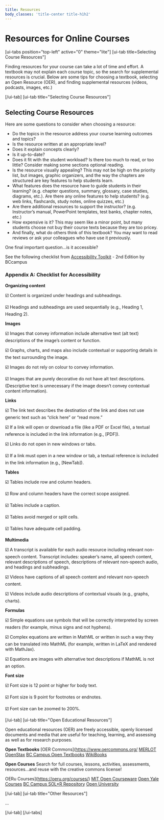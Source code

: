 ```yaml
---
title: Resources
body_classes: 'title-center title-h1h2'
---
```


# Resources for Online Courses

[ui-tabs position="top-left" active="0" theme="lite"]
[ui-tab title=Selecting Course Resources"]

Finding resources for your course can take a lot of time and effort.  A textbook may not explain each course topic, so the search for supplemental resources is crucial.  Below are some tips for choosing a textbook, selecting an Open Resource (OER), and finding supplemental resources (videos, podcasts, images, etc.)



[/ui-tab]
[ui-tab title="Selecting Course Resources"]

## Selecting Course Resources

Here are some questions to consider when choosing a resource:

- Do the topics in the resource address your course learning outcomes and topics?
- Is the resource written at an appropriate level?
- Does it explain concepts clearly?
- Is it up-to-date?
- Does it fit with the student workload? Is there too much to read, or too little? Consider making some sections optional reading.
- Is the resource visually appealing? This may not be high on the priority list, but images, graphic organizers, and the way the chapters are structured are key features to help students learn.
- What features does the resource have to guide students in their learning? (e.g. chapter questions, summary, glossary, case studies, diagrams, etc.). Are there any online features to help students? (e.g. web links, flashcards, study notes, online quizzes, etc.)
- Are there additional resources to support the instructor? (e.g. Instructor’s manual, PowerPoint templates, test banks, chapter notes, etc.)
- How expensive is it? This may seem like a minor point, but many students choose not buy their course texts because they are too pricey.
- And finally, what do others think of this textbook? You may want to read reviews or ask your colleagues who have use it previously.

One final important question...is it accessible?  

See the following checklist from [Accessibility Toolkit](https://opentextbc.ca/accessibilitytoolkit/back-matter/appendix-checklist-for-accessibility-toolkit/) - 2nd Edition by BCcampus

### Appendix A: Checklist for Accessibility

**Organizing content**

☑️ Content is organized under headings and subheadings.

☑️ Headings and subheadings are used sequentially (e.g., Heading 1, Heading 2).


**Images**

☑️ Images that convey information include alternative text (alt text) descriptions of the image’s content or function.

☑️ Graphs, charts, and maps also include contextual or supporting details in the text surrounding the image.

☑️ Images do not rely on colour to convey information.

☑️ Images that are purely decorative do not have alt text descriptions. (Descriptive text is unnecessary if the image doesn’t convey contextual content information).

**Links**

☑️ The link text describes the destination of the link and does not use generic text such as “click here” or “read more.”

☑️ If a link will open or download a file (like a PDF or Excel file), a textual reference is included in the link information (e.g., [PDF]).

☑️ Links do not open in new windows or tabs.

☑️ If a link must open in a new window or tab, a textual reference is included in the link information (e.g., [NewTab]).

**Tables**

☑️ Tables include row and column headers.

☑️ Row and column headers have the correct scope assigned.

☑️ Tables include a caption.

☑️ Tables avoid merged or split cells.

☑️ Tables have adequate cell padding.

**Multimedia**

☑️ A transcript is available for each audio resource including relevant non-speech content. Transcript includes: speaker’s name, all speech content, relevant descriptions of speech, descriptions of relevant non-speech audio, and headings and subheadings.

☑️ Videos have captions of all speech content and relevant non-speech content.

☑️ Videos include audio descriptions of contextual visuals (e.g., graphs, charts).

**Formulas**

☑️ Simple equations use symbols that will be correctly interpreted by screen readers (for example, minus signs and not hyphens).

☑️ Complex equations are written in MathML or written in such a way they can be translated into MathML (for example, written in LaTeX and rendered with MathJax).

☑️ Equations are images with alternative text descriptions if MathML is not an option.

**Font size**

☑️ Font size is 12 point or higher for body text.

☑️ Font size is 9 point for footnotes or endnotes.

☑️ Font size can be zoomed to 200%.


[/ui-tab]
[ui-tab title="Open Educational Resources"]

Open educational resources (OER) are freely accessible, openly licensed documents and media that are useful for teaching, learning, and assessing as well as for research purposes.

**Open Textbooks**
[OER Commons](https://www.oercommons.org/
[MERLOT](https://www.merlot.org/merlot/index.htm)
[OpenStax​](https://openstax.org/)
[BC Campus Open Textbooks](https://collection.bccampus.ca/)
[WikiBooks​](https://en.wikibooks.org/wiki/Main_Page)

**Open Courses**
Search for full courses, lessons, activities, assessments, resources...and reuse with the creative commons license!

OERu Courses](https://oeru.org/courses/)
[MIT Open Courseware](https://ocw.mit.edu/)
[Open Yale Courses​](https://oyc.yale.edu/courses)
[BC Campus SOL*R Repository](https://solr.bccampus.ca/wp/)
[Open University](https://www.open.edu/openlearn/)

[/ui-tab]
[ui-tab title="Other Resources"]

...

[/ui-tab]
[/ui-tabs]
